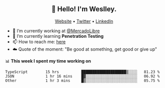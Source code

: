 <h2 align="center">👋 Hello! I'm Weslley.</h2>
<p align="center">
  <a href="http://weslleyneri.com.br">Website</a> •
  <a href="https://twitter.com/Weslley_Neri">Twitter</a> •
  <a href="https://www.linkedin.com/in/weslley-neri-3658908b">LinkedIn</a>
</p>


- 🔭 I’m currently working at [@MercadoLibre](https://github.com/mercadolibre)
- 🌱 I’m currently learning **Penetration Testing**
- 📫 How to reach me: [here](mailto:weslley39@gmail.com)
- ☁️ Quote of the moment: "Be good at something, get good or give up"

📊 **This week I spent my time working on**
<!--START_SECTION:waka-->

```text
TypeScript        15 hrs          ████████████████████▒░░░░   81.23 %
JSON              1 hr 16 mins    █▓░░░░░░░░░░░░░░░░░░░░░░░   06.92 %
Other             1 hr 3 mins     █▒░░░░░░░░░░░░░░░░░░░░░░░   05.75 %
```

<!--END_SECTION:waka-->

<!-- Inspired by https://github.com/gruselhaus/gruselhaus -->